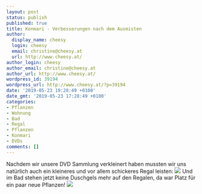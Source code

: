 ```yaml
---
layout: post
status: publish
published: true
title: Konmari - Verbesserungen nach dem Ausmisten
author:
  display_name: cheesy
  login: cheesy
  email: christine@cheesy.at
  url: http://www.cheesy.at/
author_login: cheesy
author_email: christine@cheesy.at
author_url: http://www.cheesy.at/
wordpress_id: 39194
wordpress_url: http://www.cheesy.at/?p=39194
date: '2019-05-23 19:28:49 +0100'
date_gmt: '2019-05-23 17:28:49 +0100'
categories:
- Pflanzen
- Wohnung
- Bad
- Regal
- Pflanzen
- Konmari
- DVDs
comments: []
---
```

Nachdem wir unsere DVD Sammlung verkleinert haben mussten wir uns natürlich auch ein kleineres und vor allem schickeres Regal leisten:
![](http://www.cheesy.at/wp-content/uploads/Konmari-Part-2-DVDs-4.jpg)
Und im Bad stehen jetzt keine Duschgels mehr auf den Regalen, da war Platz für ein paar neue Pflanzen!
![](http://www.cheesy.at/wp-content/uploads/Konmari-Part-4-Bad-3.jpg)
